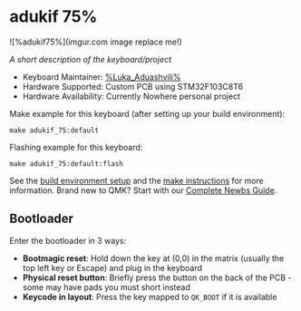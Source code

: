 # adukif 75%

![%adukif75%](imgur.com image replace me!)

*A short description of the keyboard/project*

* Keyboard Maintainer: [%Luka_Aduashvili%](https://github.com/lukaaduashvili)
* Hardware Supported: Custom PCB using STM32F103C8T6
* Hardware Availability: Currently Nowhere personal project

Make example for this keyboard (after setting up your build environment):

    make adukif_75:default

Flashing example for this keyboard:

    make adukif_75:default:flash

See the [build environment setup](https://docs.qmk.fm/#/getting_started_build_tools) and the [make instructions](https://docs.qmk.fm/#/getting_started_make_guide) for more information. Brand new to QMK? Start with our [Complete Newbs Guide](https://docs.qmk.fm/#/newbs).

## Bootloader

Enter the bootloader in 3 ways:

* **Bootmagic reset**: Hold down the key at (0,0) in the matrix (usually the top left key or Escape) and plug in the keyboard
* **Physical reset button**: Briefly press the button on the back of the PCB - some may have pads you must short instead
* **Keycode in layout**: Press the key mapped to `QK_BOOT` if it is available
